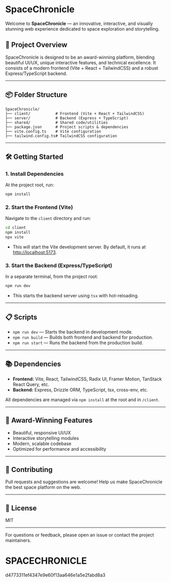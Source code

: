 
# SpaceChronicle

Welcome to **SpaceChronicle** — an innovative, interactive, and visually stunning web experience dedicated to space exploration and storytelling.

## 🚀 Project Overview
SpaceChronicle is designed to be an award-winning platform, blending beautiful UI/UX, unique interactive features, and technical excellence. It consists of a modern frontend (Vite + React + TailwindCSS) and a robust Express/TypeScript backend.

---

## 📦 Folder Structure
```
SpaceChronicle/
├── client/           # Frontend (Vite + React + TailwindCSS)
├── server/           # Backend (Express + TypeScript)
├── shared/           # Shared code/utilities
├── package.json      # Project scripts & dependencies
├── vite.config.ts    # Vite configuration
├── tailwind.config.ts# TailwindCSS configuration
```

---

## 🛠️ Getting Started

### 1. Install Dependencies
At the project root, run:
```sh
npm install
```

### 2. Start the Frontend (Vite)
Navigate to the `client` directory and run:
```sh
cd client
npm install
npx vite
```
- This will start the Vite development server. By default, it runs at [http://localhost:5173](http://localhost:5173).

### 3. Start the Backend (Express/TypeScript)
In a separate terminal, from the project root:
```sh
npm run dev
```
- This starts the backend server using `tsx` with hot-reloading.

---

## 📋 Scripts
- `npm run dev` — Starts the backend in development mode.
- `npm run build` — Builds both frontend and backend for production.
- `npm run start` — Runs the backend from the production build.

---

## 📚 Dependencies
- **Frontend:** Vite, React, TailwindCSS, Radix UI, Framer Motion, TanStack React Query, etc.
- **Backend:** Express, Drizzle ORM, TypeScript, tsx, cross-env, etc.

All dependencies are managed via `npm install` at the root and in `/client`.

---

## 🌟 Award-Winning Features
- Beautiful, responsive UI/UX
- Interactive storytelling modules
- Modern, scalable codebase
- Optimized for performance and accessibility

---

## 🤝 Contributing
Pull requests and suggestions are welcome! Help us make SpaceChronicle the best space platform on the web.

---

## 📝 License
MIT

---

For questions or feedback, please open an issue or contact the project maintainers.

# SPACECHRONICLE
d4773311ef4347e9e60f13aa646e1a5e2fabd8a3
